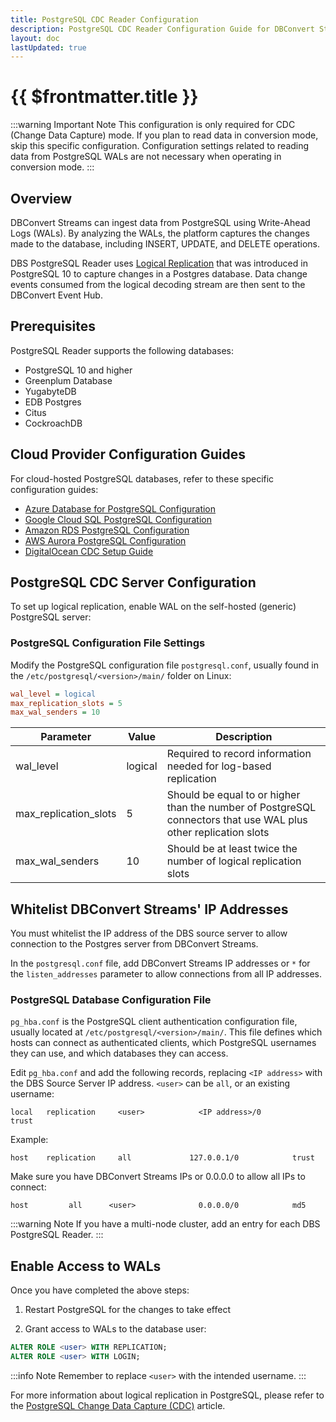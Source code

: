 ```yaml
---
title: PostgreSQL CDC Reader Configuration
description: PostgreSQL CDC Reader Configuration Guide for DBConvert Streams.
layout: doc
lastUpdated: true
---
```


# {{ $frontmatter.title }}

:::warning Important Note
This configuration is only required for CDC (Change Data Capture) mode. If you plan to read data in conversion mode, skip this specific configuration. Configuration settings related to reading data from PostgreSQL WALs are not necessary when operating in conversion mode.
:::

## Overview

DBConvert Streams can ingest data from PostgreSQL using Write-Ahead Logs (WALs). By analyzing the WALs, the platform captures the changes made to the database, including INSERT, UPDATE, and DELETE operations.

DBS PostgreSQL Reader uses [Logical Replication](https://www.postgresql.org/docs/10/logical-replication.html) that was introduced in PostgreSQL 10 to capture changes in a Postgres database. Data change events consumed from the logical decoding stream are then sent to the DBConvert Event Hub.

## Prerequisites

PostgreSQL Reader supports the following databases:
- PostgreSQL 10 and higher
- Greenplum Database
- YugabyteDB
- EDB Postgres
- Citus
- CockroachDB

## Cloud Provider Configuration Guides

For cloud-hosted PostgreSQL databases, refer to these specific configuration guides:

- [Azure Database for PostgreSQL Configuration](./azure-database-configuration)
- [Google Cloud SQL PostgreSQL Configuration](./google-cloud-sql)
- [Amazon RDS PostgreSQL Configuration](./amazon-rds)
- [AWS Aurora PostgreSQL Configuration](./aws-aurora-postgres)
- [DigitalOcean CDC Setup Guide](./do-database-cdc)

## PostgreSQL CDC Server Configuration

To set up logical replication, enable WAL on the self-hosted (generic) PostgreSQL server:

### PostgreSQL Configuration File Settings

Modify the PostgreSQL configuration file `postgresql.conf`, usually found in the `/etc/postgresql/<version>/main/` folder on Linux:

```ini
wal_level = logical
max_replication_slots = 5
max_wal_senders = 10
```

| Parameter             | Value   | Description                                                                                                            |
| --------------------- | ------- | ---------------------------------------------------------------------------------------------------------------------- |
| wal_level             | logical | Required to record information needed for log-based replication                                                       |
| max_replication_slots | 5       | Should be equal to or higher than the number of PostgreSQL connectors that use WAL plus other replication slots      |
| max_wal_senders       | 10      | Should be at least twice the number of logical replication slots                                                     |

## Whitelist DBConvert Streams' IP Addresses

You must whitelist the IP address of the DBS source server to allow connection to the Postgres server from DBConvert Streams.

In the `postgresql.conf` file, add DBConvert Streams IP addresses or `*` for the `listen_addresses` parameter to allow connections from all IP addresses.

### PostgreSQL Database Configuration File

`pg_hba.conf` is the PostgreSQL client authentication configuration file, usually located at `/etc/postgresql/<version>/main/`. This file defines which hosts can connect as authenticated clients, which PostgreSQL usernames they can use, and which databases they can access.

Edit `pg_hba.conf` and add the following records, replacing `<IP address>` with the DBS Source Server IP address. `<user>` can be `all`, or an existing username:

```
local   replication     <user>            <IP address>/0          trust
```

Example:
```
host    replication     all             127.0.0.1/0            trust
```

Make sure you have DBConvert Streams IPs or 0.0.0.0 to allow all IPs to connect:
```
host         all      <user>              0.0.0.0/0            md5
```

:::warning Note
If you have a multi-node cluster, add an entry for each DBS PostgreSQL Reader.
:::

## Enable Access to WALs

Once you have completed the above steps:

1. Restart PostgreSQL for the changes to take effect

2. Grant access to WALs to the database user:
```sql
ALTER ROLE <user> WITH REPLICATION;
ALTER ROLE <user> WITH LOGIN;
```

:::info Note
Remember to replace `<user>` with the intended username.
:::

For more information about logical replication in PostgreSQL, please refer to the [PostgreSQL Change Data Capture (CDC)](https://dbconvert.com/blog/postgresql-change-data-capture-cdc/) article.